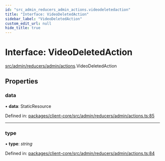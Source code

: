 ```yaml
---
id: "src_admin_reducers_admin_actions.videodeletedaction"
title: "Interface: VideoDeletedAction"
sidebar_label: "VideoDeletedAction"
custom_edit_url: null
hide_title: true
---
```


# Interface: VideoDeletedAction

[src/admin/reducers/admin/actions](../modules/src_admin_reducers_admin_actions.md).VideoDeletedAction

## Properties

### data

• **data**: StaticResource

Defined in: [packages/client-core/src/admin/reducers/admin/actions.ts:85](https://github.com/xr3ngine/xr3ngine/blob/77d12cea0/packages/client-core/src/admin/reducers/admin/actions.ts#L85)

___

### type

• **type**: *string*

Defined in: [packages/client-core/src/admin/reducers/admin/actions.ts:84](https://github.com/xr3ngine/xr3ngine/blob/77d12cea0/packages/client-core/src/admin/reducers/admin/actions.ts#L84)
